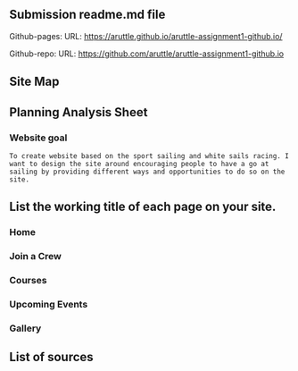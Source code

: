 ## Submission readme.md file
Github-pages: URL:
    https://aruttle.github.io/aruttle-assignment1-github.io/

Github-repo: URL:
    https://github.com/aruttle/aruttle-assignment1-github.io


## Site Map


## Planning Analysis Sheet
### Website goal
    To create website based on the sport sailing and white sails racing. I want to design the site around encouraging people to have a go at sailing by providing different ways and opportunities to do so on the site.

## List the working title of each page on your site.
### Home
    
### Join a Crew 

### Courses

### Upcoming Events

### Gallery

## List of sources

